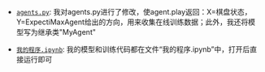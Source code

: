 * [`agents.py`](game2048/agents.py): 我对agents.py进行了修改，使agent.play返回：X=棋盘状态，Y=ExpectiMaxAgent给出的方向，用来收集在线训练数据；此外，我还将模型写为继承类"MyAgent"

* [`我的程序.ipynb`](我的程序.ipynb): 我的模型和训练代码都在文件“我的程序.ipynb”中，打开后直接运行即可
